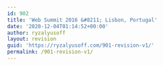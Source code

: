 ```yaml
---
id: 902
title: 'Web Summit 2016 &#8211; Lisbon, Portugal'
date: '2020-12-04T01:14:52+00:00'
author: ryzalyusoff
layout: revision
guid: 'https://ryzalyusoff.com/901-revision-v1/'
permalink: /901-revision-v1/
---
```


